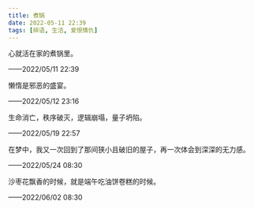 ```yaml
---
title: 煮锅
date: 2022-05-11 22:39
tags: [碎语, 生活, 爱恨情仇]
---
```


心就活在家的煮锅里。

——2022/05/11 22:39

懒惰是邪恶的盛宴。

——2022/05/12 23:16

生命消亡，秩序破灭，逻辑崩塌，量子坍陷。

——2022/05/19 22:57

在梦中，我又一次回到了那间狭小且破旧的屋子，再一次体会到深深的无力感。

——2022/05/24 08:30

沙枣花飘香的时候，就是端午吃油饼卷糕的时候。

——2022/06/02 08:30
